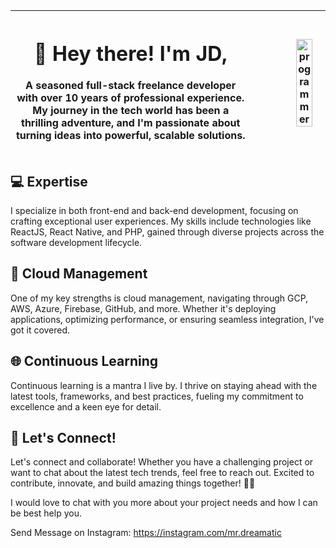 
| <p style="width:50%;"><h1>👋 Hey there! I'm JD,</h1>A seasoned full-stack freelance developer with over 10 years of professional experience. My journey in the tech world has been a thrilling adventure, and I'm passionate about turning ideas into powerful, scalable solutions.</p> | <img src="https://media.tenor.com/2uyENRmiUt0AAAAC/coding.gif" alt="programmer" style="width:50%; float: right;"> |
| --- | --- |




## 💻 Expertise

I specialize in both front-end and back-end development, focusing on crafting exceptional user experiences. My skills include technologies like ReactJS, React Native, and PHP, gained through diverse projects across the software development lifecycle.

## 🚀 Cloud Management

One of my key strengths is cloud management, navigating through GCP, AWS, Azure, Firebase, GitHub, and more. Whether it's deploying applications, optimizing performance, or ensuring seamless integration, I've got it covered.

## 🌐 Continuous Learning

Continuous learning is a mantra I live by. I thrive on staying ahead with the latest tools, frameworks, and best practices, fueling my commitment to excellence and a keen eye for detail.

## 🌟 Let's Connect!

Let's connect and collaborate! Whether you have a challenging project or want to chat about the latest tech trends, feel free to reach out. Excited to contribute, innovate, and build amazing things together! 🚀✨


I would love to chat with you more about your project needs and how I can be best help you.

Send Message on Instagram: https://instagram.com/mr.dreamatic








